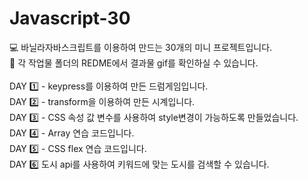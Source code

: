 # Javascript-30 <br>

:computer: 바닐라자바스크립트를 이용하여 만드는 30개의 미니 프로젝트입니다. <br>
:pushpin: 각 작업물 폴더의 REDME에서 결과물 gif를 확인하실 수 있습니다. <br>
<br>
DAY :one: - keypress를 이용하여 만든 드럼게임입니다.<br>
DAY :two: - transform을 이용하여 만든 시계입니다. <br>
DAY :three: - CSS 속성 값 변수를 사용하여 style변경이 가능하도록 만들었습니다. <br>
DAY :four: - Array 연습 코드입니다. <br>
DAY :five: - CSS flex 연습 코드입니다. <br>
DAY :six: 도시 api를 사용하여 키워드에 맞는 도시를 검색할 수 있습니다. <br>

